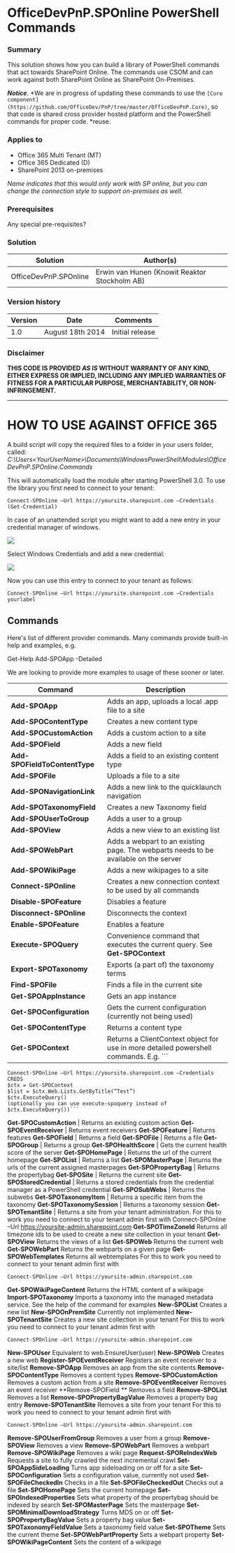 ﻿# OfficeDevPnP.SPOnline PowerShell Commands #

### Summary ###
This solution shows how you can build a library of PowerShell commands that act towards SharePoint Online. The commands use CSOM and can work against both SharePoint Online as SharePoint On-Premises.

***Notice***. *We are in progress of updating these commands to use the `[Core component](https://github.com/OfficeDev/PnP/tree/master/OfficeDevPnP.Core)`, so that code is shared cross provider hosted platform and the PowerShell commands for proper code. *reuse.

### Applies to ###
-  Office 365 Multi Tenant (MT)
-  Office 365 Dedicated (D)
-  SharePoint 2013 on-premises

*Name indicates that this would only work with SP online, but you can change the connection style to support on-premises as well.*

### Prerequisites ###
Any special pre-requisites?

### Solution ###
Solution | Author(s)
---------|----------
OfficeDevPnP.SPOnline | Erwin van Hunen (Knowit Reaktor Stockholm AB)

### Version history ###
Version  | Date | Comments
---------| -----| --------
1.0  | August 18th 2014 | Initial release

### Disclaimer ###
**THIS CODE IS PROVIDED *AS IS* WITHOUT WARRANTY OF ANY KIND, EITHER EXPRESS OR IMPLIED, INCLUDING ANY IMPLIED WARRANTIES OF FITNESS FOR A PARTICULAR PURPOSE, MERCHANTABILITY, OR NON-INFRINGEMENT.**


----------

# HOW TO USE AGAINST OFFICE 365 #
A build script will copy the required files to a folder in your users folder, called:
*C:\Users\<YourUserName>\Documents\WindowsPowerShell\Modules\OfficeDevPnP.SPOnline.Commands*

This will automatically load the module after starting PowerShell 3.0.
To use the library you first need to connect to your tenant:

	Connect-SPOnline –Url https://yoursite.sharepoint.com –Credentials (Get-Credential)

In case of an unattended script you might want to add a new entry in your credential manager of windows. 

![](http://i.imgur.com/6NiMaFL.png)
 
Select Windows Credentials and add a new credential:

![](http://i.imgur.com/rhtgL1U.png)
 
Now you can use this entry to connect to your tenant as follows:

	Connect-SPOnline –Url https://yoursite.sharepoint.com –Credentials yourlabel


## Commands ##
Here's list of different provider commands. Many commands provide built-in help and examples, e.g. 

   Get-Help Add-SPOApp -Detailed

We are looking to provide more examples to usage of these sooner or later.


Command | Description
--------|------------
**Add-SPOApp** | Adds an app, uploads a local .app file to a site
**Add-SPOContentType** | Creates a new content type
**Add-SPOCustomAction** | Adds a custom action to a site
**Add-SPOField** | Adds a new field
**Add-SPOFieldToContentType** | Adds a field to an existing content type
**Add-SPOFile** | Uploads a file to a site
**Add-SPONavigationLink** | Adds a new link to the quicklaunch navigation
**Add-SPOTaxonomyField** | Creates a new Taxonomy field
**Add-SPOUserToGroup** | Adds a user to a group
**Add-SPOView** | Adds a new view to an existing list
**Add-SPOWebPart** | Adds a webpart to an existing page. The webparts needs to be available on the server
**Add-SPOWikiPage** | Adds a new wikipages to a site
**Connect-SPOnline** | Creates a new connection context to be used by all commands
**Disable-SPOFeature** | Disables a feature
**Disconnect-SPOnline** | Disconnects the context
**Enable-SPOFeature**| Enables a feature
**Execute-SPOQuery** | Convenience command that executes the current query. See **Get-SPOContext**
**Export-SPOTaxonomy** | Exports (a part of) the taxonomy terms
**Find-SPOFile** | Finds a file in the current site
**Get-SPOAppInstance** | Gets an app instance
**Get-SPOConfiguration** |	Gets the current configuration (currently not being used)
**Get-SPOContentType** | Returns a content type
**Get-SPOContext** | Returns a ClientContext object for use in more detailed powershell commands. E.g. ```
	Connect-SPOnline –Url https://yoursite.sharepoint.com –Credentials CREDS
	$ctx = Get-SPOContext
	$list = $ctx.Web.Lists.GetByTitle(“Test”)
	$ctx.ExecuteQuery()
	(optionally you can use execute-spoquery instead of $ctx.ExecuteQuery())```
**Get-SPOCustomAction** | Returns an existing custom action
**Get-SPOEventReceiver** | Returns event receivers
**Get-SPOFeature** | Returns features
**Get-SPOField** | Returns a field
**Get-SPOFile** | Returns a file
**Get-SPOGroup** | Returns a group
**Get-SPOHealthScore** | Gets the current health score of the server
**Get-SPOHomePage** | Returns the url of the current homepage
**Get-SPOList** | Returns a list
**Get-SPOMasterPage** | Returns the urls of the current assigned masterpages
**Get-SPOPropertyBag** | Returns the propertybag
**Get-SPOSite** | Returns the current site
**Get-SPOStoredCredential** | Returns a stored credentials from the credential manager as a PowerShell credential
**Get-SPOSubWebs** | Returns the subwebs
**Get-SPOTaxonomyItem** | Returns a specific item from the taxonomy
**Get-SPOTaxonomySession** | Returns a taxonomy session
**Get-SPOTenantSite** | Returns a site from your tenant administration. For this to work you need to connect to your tenant admin first with 
	Connect-SPOnline –Url https://yoursite-admin.sharepoint.com 
**Get-SPOTimeZoneId**                                                                                                     	Returns all timezone ids to  be used to create a new site collection in your tenant
**Get-SPOView**                                                                                                            	Returns the views of a list
**Get-SPOWeb**                                                                                                             	Returns the current web
**Get-SPOWebPart**                                                                                                         	Returns the webparts on a given page
**Get-SPOWebTemplates**                                                                                                   	Returns all webtemplates
For this to work you need to connect to your tenant admin first with 

	Connect-SPOnline –Url https://yoursite-admin.sharepoint.com

**Get-SPOWikiPageContent**                                                                                                	Returns the HTML content of a wikipage
**Import-SPOTaxonomy**                                                                                                     	Imports a taxonomy into the managed metadata service. See the help of the command for examples
**New-SPOList**                                                                                                            	Creates a new list
**New-SPOOnPremSite**                                                                                                      	Currently not implemented
**New-SPOTenantSite**                                                                                                      	Creates a new site collection in your tenant
For this to work you need to connect to your tenant admin first with 

	Connect-SPOnline –Url https://yoursite-admin.sharepoint.com

**New-SPOUser**                                                                                                            	Equivalent to web.EnsureUser(user)
**New-SPOWeb**                                                                                                            	Creates a new web
**Register-SPOEventReceiver**                                                                                             	Registers an event receiver to a site/list
**Remove-SPOApp**                                                                                                          	Removes an app from the site contents
**Remove-SPOContentType**                                                                                                 	Removes a content types
**Remove-SPOCustomAction**                                                                                                 	Removes a custom action from a site
**Remove-SPOEventReceiver**                                                                                                	Removes an event receiver
**Remove-SPOField **                                                                                                       	Removes a field
**Remove-SPOList**                                                                                                         	Removes a list
**Remove-SPOPropertyBagValue**                                                                                             	Removes a property bag entry
**Remove-SPOTenantSite**                                                                                                   	Removes a site from your tenant
For this to work you need to connect to your tenant admin first with 

	Connect-SPOnline –Url https://yoursite-admin.sharepoint.com

**Remove-SPOUserFromGroup**                                                                                                	Removes a user from a group
**Remove-SPOView**                                                                                                        	Removes a view
**Remove-SPOWebPart**                                                                                                      	Removes a webpart
**Remove-SPOWikiPage**                                                                                                     	Removes a wiki page
**Request-SPOReIndexWeb**                                                                                                  	Requests a site to fully crawled the next incremental crawl
**Set-SPOAppSideLoading**                                                                                                  	Turns app sideloading on or off for a site
**Set-SPOConfiguration**                                                                                                  	Sets a configuration value, currently not used
**Set-SPOFileCheckedIn**                                                                                                   	Checks in a file
**Set-SPOFileCheckedOut**                                                                                                  	Checks out a file
**Set-SPOHomePage**                                                                                                        	Sets the current homepage
**Set-SPOIndexedProperties**                                                                                               	Sets what property of the propertybag should be indexed by search
**Set-SPOMasterPage**                                                                                                      	Sets the masterpage
**Set-SPOMinimalDownloadStrategy**                                                                                         	Turns MDS on or off
**Set-SPOPropertyBagValue**                                                                                                	Sets a property bag value
**Set-SPOTaxonomyFieldValue**                                                                                              	Sets a taxonomy field value
**Set-SPOTheme**                                                                                                           	Sets the current theme
**Set-SPOWebPartProperty**                                                                                                 	Sets a webpart property
**Set-SPOWikiPageContent**                                                                                                 	Sets the content of a wikipage
